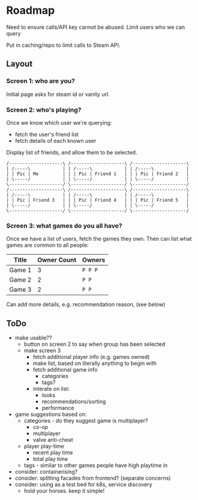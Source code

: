 # Roadmap
 
Need to ensure calls/API key cannot be abused. Limit users who we can query

Put in caching/repo to limit calls to Steam API.

## Layout

### Screen 1: who are you?
Initial page asks for steam id or vanity url.

### Screen 2: who's playing?
Once we know which user we're querying:
- fetch the user's friend list
- fetch details of each known user

Display list of friends, and allow them to be selected.

```
/--------------------\ /--------------------\ /--------------------\
| /-----\            | | /-----\            | | /-----\            |
| | Pic | Me         | | | Pic | Friend 1   | | | Pic | Friend 2   |
| \-----/            | | \-----/            | | \-----/            |
\--------------------/ \--------------------/ \--------------------/
/--------------------\ /--------------------\ /--------------------\
| /-----\            | | /-----\            | | /-----\            |
| | Pic | Friend 3   | | | Pic | Friend 4   | | | Pic | Friend 5   |
| \-----/            | | \-----/            | | \-----/            |
\--------------------/ \--------------------/ \--------------------/
```

### Screen 3: what games do you all have?
Once we have a list of users, fetch the games they own.
Then can list what games are common to all people:

| Title  | Owner Count | Owners  |
|--------|-------------|---------|
| Game 1 | 3           | `P P P` |
| Game 2 | 2           | `P P`   |
| Game 3 | 2           | `P P`   |

Can add more details, e.g. recommendation reason, (see below)

## ToDo
 - make usable??
   - button on screen 2 to say when group has been selected
   - make screen 3
     - fetch additional player info (e.g. games owned)
     - make list, based on literally anything to begin with
     - fetch additional game info
       - categories
       - tags?
     - interate on list:
       - looks
       - recommendations/sorting
       - performance
 - game suggestions based on:
   - categories - do they suggest game is multiplayer?
     - co-op
     - multiplayer
     - valve anti-cheat
   - player play-time
     - recent play time
     - total play time
   - tags - similar to other games people have high playtime in 
 - consider: containerising?
 - consider: splitting facades from frontend? (separate concerns)
 - consider: using as a test bed for k8s, service discovery
   - hold your horses. keep it simple!
